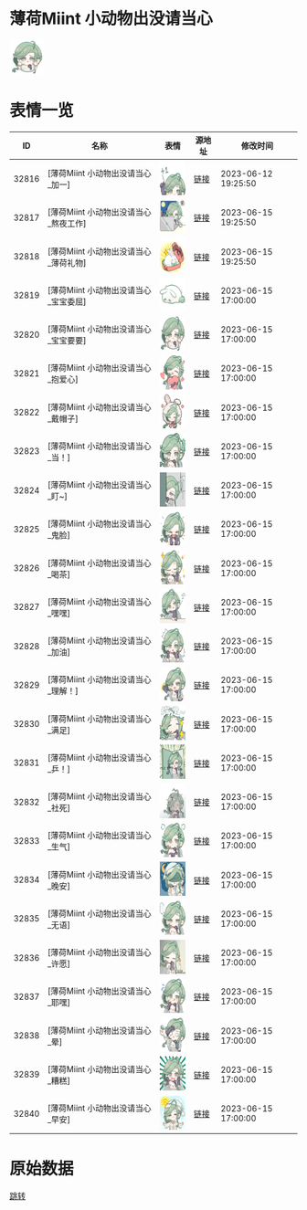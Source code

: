# 薄荷Miint 小动物出没请当心

<img src="./cover.png" height="60" alt="cover" />

# 表情一览

|ID|名称|表情|源地址|修改时间|
|----|----|----|----|----|
|32816|[薄荷Miint 小动物出没请当心_加一]|<img src="./pic/032816_%5B薄荷Miint 小动物出没请当心_加一%5D.png" height="60" alt="加一"/>|[链接](https://i0.hdslb.com/bfs/garb/7c4ec3cb90c6c72bdefe75077af2206b45e43650.png)|2023-06-12 19:25:50|
|32817|[薄荷Miint 小动物出没请当心_熬夜工作]|<img src="./pic/032817_%5B薄荷Miint 小动物出没请当心_熬夜工作%5D.png" height="60" alt="熬夜工作"/>|[链接](https://i0.hdslb.com/bfs/garb/dfe5b30baa486afde134160df859e93eecb910f9.png)|2023-06-15 19:25:50|
|32818|[薄荷Miint 小动物出没请当心_薄荷礼物]|<img src="./pic/032818_%5B薄荷Miint 小动物出没请当心_薄荷礼物%5D.png" height="60" alt="薄荷礼物"/>|[链接](https://i0.hdslb.com/bfs/garb/62addc0fd4d2dc62c319ee1abbcda93957bc9d0e.png)|2023-06-15 19:25:50|
|32819|[薄荷Miint 小动物出没请当心_宝宝委屈]|<img src="./pic/032819_%5B薄荷Miint 小动物出没请当心_宝宝委屈%5D.png" height="60" alt="宝宝委屈"/>|[链接](https://i0.hdslb.com/bfs/garb/677763f58a17c3853235a71868cbd4102387f577.png)|2023-06-15 17:00:00|
|32820|[薄荷Miint 小动物出没请当心_宝宝要要]|<img src="./pic/032820_%5B薄荷Miint 小动物出没请当心_宝宝要要%5D.png" height="60" alt="宝宝要要"/>|[链接](https://i0.hdslb.com/bfs/garb/0bc315d8e6e07c082bdd4475eac43bf484ce7c7d.png)|2023-06-15 17:00:00|
|32821|[薄荷Miint 小动物出没请当心_抱爱心]|<img src="./pic/032821_%5B薄荷Miint 小动物出没请当心_抱爱心%5D.png" height="60" alt="抱爱心"/>|[链接](https://i0.hdslb.com/bfs/garb/8920b59d8e78c3ff89d8251771b302891d3c6154.png)|2023-06-15 17:00:00|
|32822|[薄荷Miint 小动物出没请当心_戴帽子]|<img src="./pic/032822_%5B薄荷Miint 小动物出没请当心_戴帽子%5D.png" height="60" alt="戴帽子"/>|[链接](https://i0.hdslb.com/bfs/garb/66c3cbd3fdf12918c0ccfa3392d242d027f23a1b.png)|2023-06-15 17:00:00|
|32823|[薄荷Miint 小动物出没请当心_当！]|<img src="./pic/032823_%5B薄荷Miint 小动物出没请当心_当！%5D.png" height="60" alt="当！"/>|[链接](https://i0.hdslb.com/bfs/garb/b2d358a294bb61e2f4ce67a90b29d7f770ab9eaa.png)|2023-06-15 17:00:00|
|32824|[薄荷Miint 小动物出没请当心_盯~]|<img src="./pic/032824_%5B薄荷Miint 小动物出没请当心_盯~%5D.png" height="60" alt="盯~"/>|[链接](https://i0.hdslb.com/bfs/garb/a5d343ca86ed6d0e9bd4d5b2d85053e2863e3079.png)|2023-06-15 17:00:00|
|32825|[薄荷Miint 小动物出没请当心_鬼脸]|<img src="./pic/032825_%5B薄荷Miint 小动物出没请当心_鬼脸%5D.png" height="60" alt="鬼脸"/>|[链接](https://i0.hdslb.com/bfs/garb/1d578b16387bac10ea84f70961a5586e28182684.png)|2023-06-15 17:00:00|
|32826|[薄荷Miint 小动物出没请当心_喝茶]|<img src="./pic/032826_%5B薄荷Miint 小动物出没请当心_喝茶%5D.png" height="60" alt="喝茶"/>|[链接](https://i0.hdslb.com/bfs/garb/0cfb92a525254e2e0616d2a0b05963339f977197.png)|2023-06-15 17:00:00|
|32827|[薄荷Miint 小动物出没请当心_嘿嘿]|<img src="./pic/032827_%5B薄荷Miint 小动物出没请当心_嘿嘿%5D.png" height="60" alt="嘿嘿"/>|[链接](https://i0.hdslb.com/bfs/garb/7bb9db7eccca1d84194a57d6ccfcea0eab0d1e9f.png)|2023-06-15 17:00:00|
|32828|[薄荷Miint 小动物出没请当心_加油]|<img src="./pic/032828_%5B薄荷Miint 小动物出没请当心_加油%5D.png" height="60" alt="加油"/>|[链接](https://i0.hdslb.com/bfs/garb/0173b46ef8968c66f563e94758e72aa9273119ab.png)|2023-06-15 17:00:00|
|32829|[薄荷Miint 小动物出没请当心_理解！]|<img src="./pic/032829_%5B薄荷Miint 小动物出没请当心_理解！%5D.png" height="60" alt="理解！"/>|[链接](https://i0.hdslb.com/bfs/garb/521ac5017c1a8c112953dc96ed21212d497e8db4.png)|2023-06-15 17:00:00|
|32830|[薄荷Miint 小动物出没请当心_满足]|<img src="./pic/032830_%5B薄荷Miint 小动物出没请当心_满足%5D.png" height="60" alt="满足"/>|[链接](https://i0.hdslb.com/bfs/garb/3b32cad49281821b65e305bea69e5f45f25c9c4b.png)|2023-06-15 17:00:00|
|32831|[薄荷Miint 小动物出没请当心_乒！]|<img src="./pic/032831_%5B薄荷Miint 小动物出没请当心_乒！%5D.png" height="60" alt="乒！"/>|[链接](https://i0.hdslb.com/bfs/garb/62dacf5728de53d24f299d502af74e2772053079.png)|2023-06-15 17:00:00|
|32832|[薄荷Miint 小动物出没请当心_社死]|<img src="./pic/032832_%5B薄荷Miint 小动物出没请当心_社死%5D.png" height="60" alt="社死"/>|[链接](https://i0.hdslb.com/bfs/garb/c37357f11c484412047b18fda9ba05d7aaadc06f.png)|2023-06-15 17:00:00|
|32833|[薄荷Miint 小动物出没请当心_生气]|<img src="./pic/032833_%5B薄荷Miint 小动物出没请当心_生气%5D.png" height="60" alt="生气"/>|[链接](https://i0.hdslb.com/bfs/garb/dc526681b4bdae3a3df258f521c5d7a666e5f683.png)|2023-06-15 17:00:00|
|32834|[薄荷Miint 小动物出没请当心_晚安]|<img src="./pic/032834_%5B薄荷Miint 小动物出没请当心_晚安%5D.png" height="60" alt="晚安"/>|[链接](https://i0.hdslb.com/bfs/garb/b476cd6fe97a234fa8056beca438647e18b75fbe.png)|2023-06-15 17:00:00|
|32835|[薄荷Miint 小动物出没请当心_无语]|<img src="./pic/032835_%5B薄荷Miint 小动物出没请当心_无语%5D.png" height="60" alt="无语"/>|[链接](https://i0.hdslb.com/bfs/garb/966711568bf9b6e488aa6a942e8cb51f6c4e1eb3.png)|2023-06-15 17:00:00|
|32836|[薄荷Miint 小动物出没请当心_许愿]|<img src="./pic/032836_%5B薄荷Miint 小动物出没请当心_许愿%5D.png" height="60" alt="许愿"/>|[链接](https://i0.hdslb.com/bfs/garb/bf506fd3393f3b8ff85f119a4ff3794afd5a11c6.png)|2023-06-15 17:00:00|
|32837|[薄荷Miint 小动物出没请当心_耶嘿]|<img src="./pic/032837_%5B薄荷Miint 小动物出没请当心_耶嘿%5D.png" height="60" alt="耶嘿"/>|[链接](https://i0.hdslb.com/bfs/garb/8cb4df1193e255aa51bda285d5fc005c3ed36e4a.png)|2023-06-15 17:00:00|
|32838|[薄荷Miint 小动物出没请当心_晕]|<img src="./pic/032838_%5B薄荷Miint 小动物出没请当心_晕%5D.png" height="60" alt="晕"/>|[链接](https://i0.hdslb.com/bfs/garb/a345584a883ab3413e7d0c5abe1f467c67cf634d.png)|2023-06-15 17:00:00|
|32839|[薄荷Miint 小动物出没请当心_糟糕]|<img src="./pic/032839_%5B薄荷Miint 小动物出没请当心_糟糕%5D.png" height="60" alt="糟糕"/>|[链接](https://i0.hdslb.com/bfs/garb/331b4da59972eaf85390e016f4d1eb979addeddd.png)|2023-06-15 17:00:00|
|32840|[薄荷Miint 小动物出没请当心_早安]|<img src="./pic/032840_%5B薄荷Miint 小动物出没请当心_早安%5D.png" height="60" alt="早安"/>|[链接](https://i0.hdslb.com/bfs/garb/50fb764839d5bb76668a4627ba81d322c19aab36.png)|2023-06-15 17:00:00|

# 原始数据

[跳转](./raw.json)

